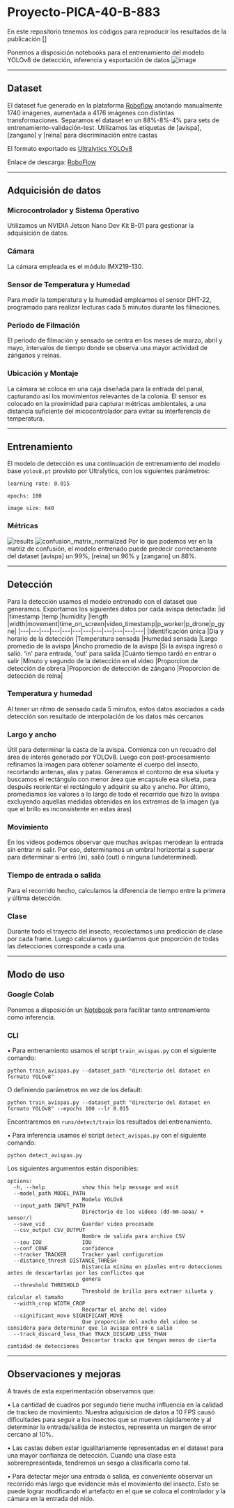 # Proyecto-PICA-40-B-883
En este repositorio tenemos los códigos para reproducir los resultados de la publicación []

Ponemos a disposición notebooks para el entrenamiento del modelo YOLOv8 de detección, inferencia y exportación de datos
![image](https://github.com/marianbasti/Proyecto-PICA-40-B-883/assets/31198560/3e58b471-1fa7-4b2b-aa4b-a551c87173e0)

---
## Dataset
El dataset fue generado en la plataforma [Roboflow](https://roboflow.com/) anotando manualmente 1740 imágenes, aumentada a 4176 imágenes con distintas transformaciones. Separamos el dataset en un 88%-8%-4% para sets de entrenamiento-validación-test. Utilizamos las etiquetas de [avispa], [zangano] y [reina] para discriminación entre castas

El formato exportado es [Ultralytics YOLOv8](https://docs.ultralytics.com/datasets/detect/)

Enlace de descarga: [RoboFlow](https://universe.roboflow.com/ds/jdYfGOHlGu?key=JZgVkCiWdp)

---
## Adquicisión de datos
### Microcontrolador y Sistema Operativo
Utilizamos un NVIDIA Jetson Nano Dev Kit B-01 para gestionar la adquisición de datos.

### Cámara
La cámara empleada es el módulo IMX219-130.

### Sensor de Temperatura y Humedad
Para medir la temperatura y la humedad empleamos el sensor DHT-22, programado para realizar lecturas cada 5 minutos durante las filmaciones.

### Periodo de Filmación
El periodo de filmación y sensado se centra en los meses de marzo, abril y mayo, intervalos de tiempo donde se observa una mayor actividad de zánganos y reinas.

### Ubicación y Montaje
La cámara se coloca en una caja diseñada para la entrada del panal, capturando así los movimientos relevantes de la colonia. El sensor es colocado en la proximidad para capturar métricas ambientales, a una distancia suficiente del micocontrolador para evitar su interferencia de temperatura.

---
## Entrenamiento
El modelo de detección es una continuación de entrenamiento del modelo base ```yolov8.pt``` provisto por Ultralytics, con los siguientes parámetros:

```learning rate: 0.015```

```epochs: 100```

```image size: 640```

### Métricas
![results](https://github.com/marianbasti/Proyecto-PICA-40-B-883/assets/31198560/8722e928-d0f9-4ffd-b778-be478eda8701)
![confusion_matrix_normalized](https://github.com/marianbasti/Proyecto-PICA-40-B-883/assets/31198560/9941f7ff-def9-4e1f-8b6e-f7184c7bfd3a)
Por lo que podemos ver en la matriz de confusión, el modelo entrenado puede predecir correctamente del dataset [avispa] un 99%, [reina] un 96% y [zangano] un 88%.


---
## Detección
Para la detección usamos el modelo entrenado con el dataset que generamos. Exportamos los siguientes datos por cada avispa detectada:
|id   |timestamp   |temp   |humidity   |length   |width|movement|time_on_screen|video_timestamp|p_worker|p_drone|p_gyne|
|---|---|---|---|---|---|---|---|---|---|---|---|
|Identificación única   |Día y horario de la detección   |Temperatura sensada   |Humedad sensada  |Largo promedio de la avispa  |Ancho promedio de la avispa  |Si la avispa ingresó o salió. 'in' para entrada, 'out' para salida   |Cuánto tiempo tardó en entrar o salir   |Minuto y segundo de la detección en el video   |Proporcion de detección de obrera  |Proporcion de detección de  zángano  |Proporcion de detección de reina|

### Temperatura y humedad
Al tener un ritmo de sensado cada 5 minutos, estos datos asociados a cada detección son resultado de interpolación de los datos más cercanos

### Largo y ancho
Útil para determinar la casta de la avispa.
Comienza con un recuadro del área de interés generado por YOLOv8. Luego con post-procesamiento refinamos la imagen para obtener solamente el cuerpo del insecto, recortando antenas, alas y patas. Generamos el contorno de esa silueta y buscamos el rectángulo con menor área que encapsule esa silueta, para después reorientar el rectángulo y adquirir su alto y ancho. Por último, promediamos los valores a lo largo de todo el recorrido que hizo la avispa excluyendo aquellas medidas obtenidas en los extremos de la imagen (ya que el brillo es inconsistente en estas áras)

### Movimiento
En los videos podemos observar que muchas avispas merodean la entrada sin entrar ni salir. Por eso, determinamos un umbral horizontal a superar para determinar si entró (in), salió (out) o ninguna (undetermined).

### Tiempo de entrada o salida
Para el recorrido hecho, calculamos la diferencia de tiempo entre la primera y última detección.

### Clase
Durante todo el trayecto del insecto, recolectamos una predicción de clase por cada frame. Luego calculamos y guardamos que proporción de todas las detecciones corresponde a cada una.

---
## Modo de uso
### Google Colab
Ponemos a disposición un [Notebook](https://colab.research.google.com/github/marianbasti/Proyecto-PICA-40-B-883/blob/main/Notebook_PICA_40_B_883.ipynb) para facilitar tanto entrenamiento como inferencia.

### CLI
• Para entrenamiento usamos el script ```train_avispas.py``` con el siguiente comando:

```
python train_avispas.py --dataset_path "directorio del dataset en formato YOLOv8"
```

O definiendo parámetros en vez de los default:

```
python train_avispas.py --dataset_path "directorio del dataset en formato YOLOv8" --epochs 100 --lr 0.015
 ```

Encontraremos en ```runs/detect/train``` los resultados del entrenamiento.


• Para inferencia usamos el script ```detect_avispas.py``` con el siguiente comando:

```
python detect_avispas.py
```

Los siguientes argumentos están disponibles:

```
options:
  -h, --help            show this help message and exit
  --model_path MODEL_PATH
                        Modelo YOLOv8
  --input_path INPUT_PATH
                        Directorio de los videos (dd-mm-aaaa/ + sensor/)
  --save_vid            Guardar video procesado
  --csv_output CSV_OUTPUT
                        Nombre de salida para archivo CSV
  --iou IOU             IOU
  --conf CONF           confidence
  --tracker TRACKER     Tracker yaml configuration
  --distance_thresh DISTANCE_THRESH
                        Distancia mínima en píxeles entre detecciones antes de descartarlas por los conflictos que
                        genera
  --threshold THRESHOLD
                        Threshold de brillo para extraer silueta y calcular el tamaño
  --width_crop WIDTH_CROP
                        Recortar el ancho del video
  --significant_move SIGNIFICANT_MOVE
                        Que proporción del ancho del video se considera para determinar que la avispa entró o salió
  --track_discard_less_than TRACK_DISCARD_LESS_THAN
                        Descartar tracks que tengan menos de cierta cantidad de detecciones
```

---
## Observaciones y mejoras
A través de esta experimentación observamos que:

• La cantidad de cuadros por segundo tiene mucha influencia en la calidad de trackeo de movimiento. Nuestra adquisicion de datos a 10 FPS causó dificultades para seguir a los insectos que se mueven rápidamente y al determinar la entrada/salida de instectos, representa un margen de error cercano al 10%.

• Las castas deben estar igualitariamente representadas en el dataset para una mayor confianza de detección. Cuando una clase esta sobrerepresentada, tendremos un sesgo a clasificarla como tal. 

• Para detectar mejor una entrada o salida, es conveniente observar un recorrido más largo que evidencie más el movimiento del insecto. Esto se puede lograr modficando el artefacto en el que se coloca el controlador y la cámara en la entrada del nido.
